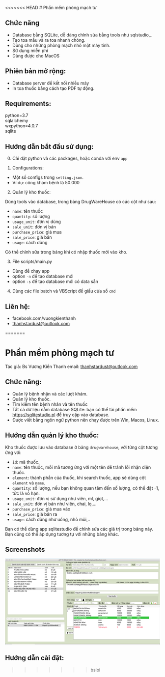 <<<<<<< HEAD
﻿# Phần mềm phòng mạch tư

## Chức năng
- Database bằng SQLite, dễ dàng chỉnh sửa bằng tools như sqlstudio,..
- Tạo toa mẫu và ra toa nhanh chóng.
- Dùng cho những phòng mạch nhỏ một máy tính.
- Sử dụng miễn phí
- Dùng được cho MacOS

## Phiên bản mở rộng:
- Database server để kết nối nhiều máy
- In toa thuốc bằng cách tạo PDF tự động.

## Requirements:
python=3.7  
sqlalchemy  
wxpython=4.0.7  
sqlite

## Hướng dẫn bắt đầu sử dụng:

0. Cài đặt python và các packages, hoặc conda với env `app`

1. Configurations:
- Một số configs trong `setting.json`.
- Ví dụ: công khám bệnh là 50.000

2. Quản lý kho thuốc:

Dùng tools vào database, trong bảng DrugWareHouse có các cột như sau:
- `name`: tên thuốc
- `quantity`: số lượng
- `usage_unit`: đơn vị dùng
- `sale_unit`: đơn vị bán
- `purchase_price`: giá mua
- `sale_price`: giá bán
- `usage`: cách dùng

Có thể chỉnh sửa trong bảng khi có nhập thuốc mới vào kho.

3. File scripts/main.py
- Dùng để chạy app
- option `-n` để tạo database mới
- option `-s` để tạo database mới có data sẵn

4. Dùng các file batch và VBScript để giấu cửa sổ `cmd`

## Liên hệ:
- facebook.com/vuongkienthanh
- thanhstardust@outlook.com
  
=======
# Phần mềm phòng mạch tư
Tác giả: Bs Vương Kiến Thanh
email: thanhstardust@outlook.com

## Chức năng:
- Quản lý bệnh nhân và các lượt khám.
- Quản lý kho thuốc.
- Tìm kiếm tên bệnh nhân và tên thuốc
- Tất cả dữ liệu nằm database SQLite: bạn có thể tải phần mềm https://sqlitestudio.pl để truy cập vào database.
- Được viết bằng ngôn ngữ python nên chạy được trên Win, Macos, Linux.

## Hướng dẫn quản lý kho thuốc:
Kho thuốc được lưu vào database ở bảng `drugwarehouse`, với từng cột tương ứng với:
- `id`: mã thuốc.
- `name`: tên thuốc, mỗi mã tương ứng với một tên để tránh lỗi nhận diện thuốc.
- `element`: thành phần của thuốc, khi search thuốc, app sẽ dùng cột `element` và `name`.
- `quantity`: số lượng, nếu bạn không quan tâm đến số lượng, có thể đặt -1, tức là vô hạn.
- `usage_unit`: đơn vị sử dụng như viên, ml, giọt,...
- `sale_unit`: đơn vị bán như viên, chai, lọ,...
- `purchase_price`: giá mua vào
- `sale_price`: giá bán ra
- `usage`: cách dùng như uống, nhỏ mũi,..

Bạn có thể dùng app sqlitestudio để chỉnh sửa các giá trị trong bảng này. Bạn cũng có thể áp dụng tương tự với những bảng khác.

## Screenshots
![](/screenshots/ss1.png)

## Hướng dẫn cài đặt:
>>>>>>> bsloi
